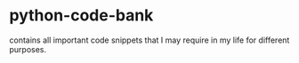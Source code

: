 # python-code-bank
contains all important code snippets that I may require in my life for different purposes.
